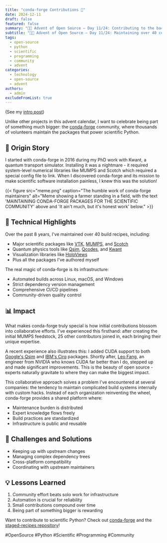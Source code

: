 ```yaml
---
title: "conda-forge Contributions 🐍"
date: 2024-12-11
draft: false
featured: false
summary: "🎄🎁 Advent of Open Source – Day 11/24: Contributing to the backbone of scientific Python through the conda-forge community."
subtitle: "🎄🎁 Advent of Open Source – Day 11/24: Maintaining over 40 conda-forge recipes, enabling easy installation of scientific software."
tags:
  - open-source
  - python
  - scientific
  - programming
  - community
  - advent
categories:
  - technology
  - open-source
  - advent
authors:
  - admin
excludeFromList: true
---
```


(See my [intro post](../))

Unlike other projects in this advent calendar, I want to celebrate being part of something much bigger: the [conda-forge](https://conda-forge.org/) community, where thousands of volunteers maintain the packages that power scientific Python.

## 📖 Origin Story

I started with conda-forge in 2016 during my PhD work with Kwant, a quantum transport simulator. Installing it was a nightmare - it required system-level numerical libraries like MUMPS and Scotch which required a special config file to link. When I discovered conda-forge and its mission to make scientific software installation painless, I knew this was the solution!

{{< figure src="meme.png" caption="The humble work of conda-forge maintainers" alt="Meme showing a farmer standing in a field, with the text 'MAINTAINING CONDA-FORGE PACKAGES FOR THE SCIENTIFIC COMMUNITY' above and 'It ain't much, but it's honest work' below." >}}

## 🔧 Technical Highlights

Over the past 8 years, I've maintained over 40 build recipes, including:

- Major scientific packages like [VTK](https://vtk.org/), [MUMPS](https://mumps-solver.org/), and [Scotch](https://www.labri.fr/perso/pelegrin/scotch/)
- Quantum physics tools like [Qsim](https://quantumai.google/qsim), [Qcodes](https://github.com/microsoft/Qcodes), and [Kwant](https://kwant-project.org/)
- Visualization libraries like [HoloViews](https://holoviews.org/)
- Plus all the packages I've authored myself

The real magic of conda-forge is its infrastructure:

- Automated builds across Linux, macOS, and Windows
- Strict dependency version management
- Comprehensive CI/CD pipelines
- Community-driven quality control

## 📊 Impact

What makes conda-forge truly special is how initial contributions blossom into collaborative efforts. I've experienced this firsthand: after creating the initial MUMPS feedstock, 25 other contributors joined in, each bringing their unique expertise.

A recent experience also illustrates this: I added CUDA support to both [Google's Qsim](https://github.com/conda-forge/qsimcirq-feedstock/pull/3) and [IBM's Cirq](https://github.com/conda-forge/qiskit-aer-feedstock/pull/19) packages. Shortly after, [Leo Fang](https://github.com/leofang), an engineer from NVIDIA who knows CUDA far better than I do, stepped up and made significant improvements. This is the beauty of open source - experts naturally gravitate to where they can make the biggest impact.

This collaborative approach solves a problem I've encountered at several companies: the tendency to maintain complicated build systems internally with custom hacks. Instead of each organization reinventing the wheel, conda-forge provides a shared platform where:

- Maintenance burden is distributed
- Expert knowledge flows freely
- Build practices are standardized
- Infrastructure is public and reusable

## 🎯 Challenges and Solutions

- Keeping up with upstream changes
- Managing complex dependency trees
- Cross-platform compatibility
- Coordinating with upstream maintainers

## 💡 Lessons Learned

1. Community effort beats solo work for infrastructure
2. Automation is crucial for reliability
3. Small contributions compound over time
4. Being part of something bigger is rewarding

Want to contribute to scientific Python? Check out [conda-forge](https://conda-forge.org/) and the [staged-recipes repository](https://github.com/conda-forge/staged-recipes)!

#OpenSource #Python #Scientific #Programming #Community

